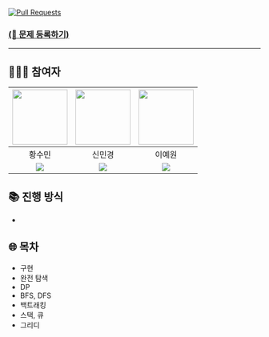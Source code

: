 [![Pull Requests][pr-shield]][pr-url]

### [(🌟 문제 등록하기)](https://github.com/cosu-girls/coding-test-study/issues/new?template=add_a_problem.md)

---
## 🙋🏻‍♀️ 참여자
| <img src="https://github.com/user-attachments/assets/55fd8236-71dc-4ca0-9a89-b8eb6fa72b43" width="110"> | <img src="https://github.com/user-attachments/assets/a26c95a2-32ed-4488-b681-4599670dc2c4" width="110"> | <img src="https://github.com/user-attachments/assets/af497517-f615-41b3-9eb0-ac8ee5760895" width="110"> |
| :-----------------------------------------------------------------------------------------------------: | :-----------------------------------------------------------------------------------------------------: | :-----------------------------------------------------------------------------------------------------: |
| 황수민 | 신민경 | 이예원 |
| [<img src="https://img.shields.io/badge/Github-Link-181717?logo=Github">](https://github.com/emily9949) | [<img src="https://img.shields.io/badge/Github-Link-181717?logo=Github">](https://github.com/mmmv41) | [<img src="https://img.shields.io/badge/Github-Link-181717?logo=Github">](https://github.com/oni128) |


## 📚 진행 방식
- 

## 🌐 목차
- 구현 
- 완전 탐색
- DP 
- BFS, DFS 
- 백트래킹 
- 스택, 큐
- 그리디

[pr-shield]: https://img.shields.io/github/issues-pr/cosu-girls/coding-test-study?style=for-the-badge
[pr-url]: https://github.com/cosu-girls/coding-test-study/pulls
